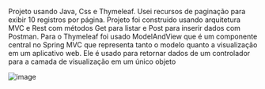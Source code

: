 Projeto usando Java, Css e Thymeleaf. Usei recursos de paginação para exibir 10 registros por página. Projeto foi construido usando arquitetura MVC e Rest com métodos Get para listar e Post para inserir dados com Postman. Para o Thymeleaf foi usado ModelAndView que é um componente central no Spring MVC que representa tanto o modelo quanto a visualização em um aplicativo web. Ele é usado para retornar dados de um controlador para a camada de visualização em um único objeto

![image](https://github.com/user-attachments/assets/6e98f0bf-5a06-4d5a-a87c-bd1eae420405)
